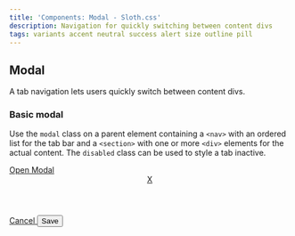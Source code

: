 ```yaml
---
title: 'Components: Modal - Sloth.css'
description: Navigation for quickly switching between content divs
tags: variants accent neutral success alert size outline pill
---
```


## Modal

A tab navigation lets users quickly switch between content divs.

### Basic modal

Use the `modal` class on a parent element containing a `<nav>` with an ordered list for the tab bar and a `<section>` with one or more `<div>` elements for the actual content. The `disabled` class can be used to style a tab inactive.

<div class="demo">
  <a class="button" href="#modal-demo">Open Modal</a>

  <div class="modal" id="modal-demo">
    <header>
      <a href="#close">X</a>
    </header>
    <footer>
      <a class="button hollow neutral" href="#close">
        Cancel
      </a>
      <button class="accent">
        Save
      </button>
    </footer>
  </div>
</div>

```html
```
